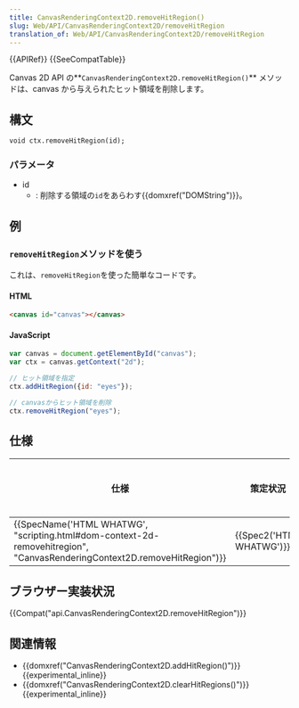```yaml
---
title: CanvasRenderingContext2D.removeHitRegion()
slug: Web/API/CanvasRenderingContext2D/removeHitRegion
translation_of: Web/API/CanvasRenderingContext2D/removeHitRegion
---
```

{{APIRef}} {{SeeCompatTable}}

Canvas 2D API の**`CanvasRenderingContext2D.removeHitRegion()`** メソッドは、canvas から与えられたヒット領域を削除します。

## 構文

    void ctx.removeHitRegion(id);

### パラメータ

- id
  - : 削除する領域の`id`をあらわす{{domxref("DOMString")}}。

## 例

### `removeHitRegion`メソッドを使う

これは、`removeHitRegion`を使った簡単なコードです。

#### HTML

```html
<canvas id="canvas"></canvas>
```

#### JavaScript

```js
var canvas = document.getElementById("canvas");
var ctx = canvas.getContext("2d");

// ヒット領域を指定
ctx.addHitRegion({id: "eyes"});

// canvasからヒット領域を削除
ctx.removeHitRegion("eyes");
```

## 仕様

| 仕様                                                                                                                                                             | 策定状況                         | コメント |
| ---------------------------------------------------------------------------------------------------------------------------------------------------------------- | -------------------------------- | -------- |
| {{SpecName('HTML WHATWG', "scripting.html#dom-context-2d-removehitregion", "CanvasRenderingContext2D.removeHitRegion")}} | {{Spec2('HTML WHATWG')}} |          |

## ブラウザー実装状況

{{Compat("api.CanvasRenderingContext2D.removeHitRegion")}}

## 関連情報

- {{domxref("CanvasRenderingContext2D.addHitRegion()")}} {{experimental_inline}}
- {{domxref("CanvasRenderingContext2D.clearHitRegions()")}} {{experimental_inline}}
